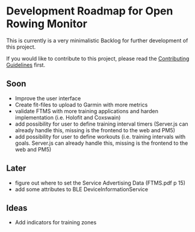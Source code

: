 # Development Roadmap for Open Rowing Monitor

This is currently is a very minimalistic Backlog for further development of this project.

If you would like to contribute to this project, please read the [Contributing Guidelines](CONTRIBUTING.md) first.

## Soon

* Improve the user interface
* Create fit-files to upload to Garmin with more metrics
* validate FTMS with more training applications and harden implementation (i.e. Holofit and Coxswain)
* add possibility for user to define training interval timers (Server.js can already handle this, missing is the frontend to the web and PM5)
* add possibility for user to define workouts (i.e. training intervals with goals. Server.js can already handle this, missing is the frontend to the web and PM5)

## Later

* figure out where to set the Service Advertising Data (FTMS.pdf p 15)
* add some attributes to BLE DeviceInformationService

## Ideas

* Add indicators for training zones
